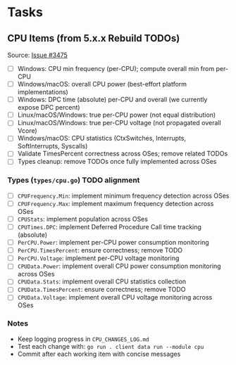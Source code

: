 # Tasks

## CPU Items (from 5.x.x Rebuild TODOs)

Source: [Issue #3475](https://github.com/timmo001/system-bridge/issues/3475)

- [ ] Windows: CPU min frequency (per-CPU); compute overall min from per-CPU
- [ ] Windows/macOS: overall CPU power (best-effort platform implementations)
- [ ] Windows: DPC time (absolute) per-CPU and overall (we currently expose DPC percent)
- [ ] Linux/macOS/Windows: true per-CPU power (not equal distribution)
- [ ] Linux/macOS/Windows: true per-CPU voltage (not propagated overall Vcore)
- [ ] Windows/macOS: CPU statistics (CtxSwitches, Interrupts, SoftInterrupts, Syscalls)
- [ ] Validate TimesPercent correctness across OSes; remove related TODOs
- [ ] Types cleanup: remove TODOs once fully implemented across OSes

### Types (`types/cpu.go`) TODO alignment

- [ ] `CPUFrequency.Min`: implement minimum frequency detection across OSes
- [ ] `CPUFrequency.Max`: implement maximum frequency detection across OSes
- [ ] `CPUStats`: implement population across OSes
- [ ] `CPUTimes.DPC`: implement Deferred Procedure Call time tracking (absolute)
- [ ] `PerCPU.Power`: implement per-CPU power consumption monitoring
- [ ] `PerCPU.TimesPercent`: ensure correctness; remove TODO
- [ ] `PerCPU.Voltage`: implement per-CPU voltage monitoring
- [ ] `CPUData.Power`: implement overall CPU power consumption monitoring across OSes
- [ ] `CPUData.Stats`: implement overall CPU statistics collection
- [ ] `CPUData.TimesPercent`: ensure correctness; remove TODO
- [ ] `CPUData.Voltage`: implement overall CPU voltage monitoring across OSes

### Notes

- Keep logging progress in `CPU_CHANGES_LOG.md`
- Test each change with: `go run . client data run --module cpu`
- Commit after each working item with concise messages
